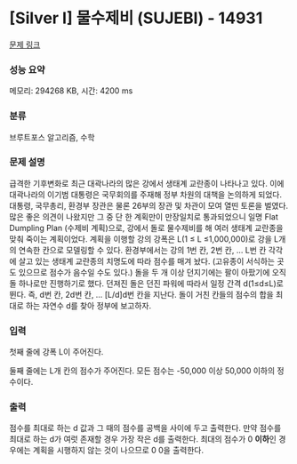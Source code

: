 # [Silver I] 물수제비 (SUJEBI) - 14931 

[문제 링크](https://www.acmicpc.net/problem/14931) 

### 성능 요약

메모리: 294268 KB, 시간: 4200 ms

### 분류

브루트포스 알고리즘, 수학

### 문제 설명

<p>급격한 기후변화로 최근 대곽나라의 많은 강에서 생태계 교란종이 나타나고 있다. 이에 대곽나라의 이기범 대통령은 국무회의를 주재해 정부 차원의 대책을 논의하게 되었다. 대통령, 국무총리, 환경부 장관은 물론 26부의 장관 및 차관이 모여 열띤 토론을 벌였다. 많은 좋은 의견이 나왔지만 그 중 단 한 계획만이 만장일치로 통과되었으니 일명 Flat Dumpling Plan (수제비 계획)으로, 강에서 돌로 물수제비를 해 여러 생태계 교란종을 맞춰 죽이는 계획이었다. 계획을 이행할 강의 강폭은 L(1 ≤ L ≤1,000,000)로 강을 L개의 연속한 칸으로 모델링할 수 있다. 환경부에서는 강의 1번 칸, 2번 칸, … L번 칸 각각에 살고 있는 생태계 교란종의 치명도에 따라 점수를 매겨 놨다. (고유종이 서식하는 곳도 있으므로 점수가 음수일 수도 있다.) 돌을 두 개 이상 던지기에는 팔이 아팠기에 오직 돌 하나로만 진행하기로 했다. 던져진 돌은 던진 파워에 따라서 일정 간격 d(1≤d≤L)로 뛴다. 즉, d번 칸, 2d번 칸, … [L/d]d번 칸을 지난다. 돌이 거친 칸들의 점수의 합을 최대로 하는 자연수 d를 찾아 정부에 보고하자.</p>

### 입력 

 <p>첫째 줄에 강폭 L이 주어진다.</p>

<p>둘째 줄에는 L개 칸의 점수가 주어진다. 모든 점수는 -50,000 이상 50,000 이하의 정수이다.</p>

### 출력 

 <p>점수를 최대로 하는 d 값과 그 때의 점수를 공백을 사이에 두고 출력한다. 만약 점수를 최대로 하는 d가 여럿 존재할 경우 가장 작은 d를 출력한다. 최대의 점수가 0 <strong>이하</strong>인 경우에는 계획을 시행하지 않는 것이 나으므로 0 0을 출력한다.</p>

